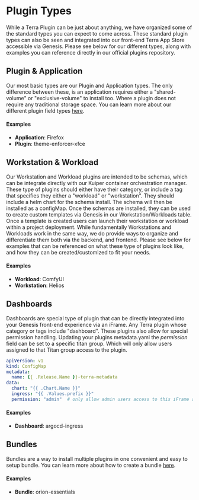 # Plugin Types

While a Terra Plugin can be just about anything, we have organized some of the standard types you can expect to come across.
These standard plugin types can also be seen and integrated into our front-end Terra App Store accessible via Genesis. Please
see below for our different types, along with examples you can reference directly in our official plugins repository.

## Plugin & Application

Our most basic types are our Plugin and Application types. The only difference between these, is an application requires either a "shared-volume" or "exclusive-volume" to install too.
Where a plugin does not require any traditional storage space. You can learn more about our different plugin field types [here](plugin-fields.md).

#### Examples
- **Application**: Firefox
- **Plugin**: theme-enforcer-xfce

## Workstation & Workload

Our Workstation and Workload plugins are intended to be schemas, which can be integrate directly with our Kuiper container orchestration manager. These type of plugins should either have their category, or include a tag
that specifies they either a "workload" or "workstation". They should include a helm chart for the schema install. The schema will then be installed as a configMap. Once the schemas are installed, they can be used to create custom templates via Genesis in our Workstation/Workloads table. Once a template is created
users can launch their workstation or workload within a project deployment. While fundamentally Workstations and Workloads work in the same way, we do provide ways to organize and differentiate them both via the backend, and frontend.
Please see below for examples that can be referenced on what these type of plugins look like, and how they can be created/customized to fit your needs.

#### Examples
- **Workload**: ComfyUI
- **Workstation**: Helios


## Dashboards
Dashboards are special type of plugin that can be directly integrated into your Genesis front-end experience via an iFrame. 
Any Terra plugin whose category or tags include "dashboard". These plugins also allow for special permission handling.
Updating your plugins metadata.yaml the _permission_ field can be set to a specific titan group. Which will only allow users assigned
to that Titan group access to the plugin.

```yaml linenums="1" title="my-plugin/templates/metadata.yaml"
apiVersion: v1
kind: ConfigMap
metadata:
  name: {{ .Release.Name }}-terra-metadata
data:
  chart: "{{ .Chart.Name }}"
  ingress: "{{ .Values.prefix }}"
  permission: "admin"  # only allow admin users access to this iFrame app
```


#### Examples
- **Dashboard**: argocd-ingress


## Bundles
Bundles are a way to install multiple plugins in one convenient and easy to setup bundle.
You can learn more about how to create a bundle  [here](repositories.md#bundles).

#### Examples
- **Bundle**: orion-essentials
